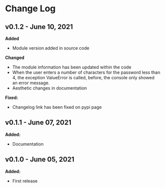 # Change Log
## v0.1.2 - June 10, 2021

**Added**

* Module version added in source code

**Changed**

* The module information has been updated within the code
* When the user enters a number of characters for the password less than 4, the exception ValueError is called, before, the console only showed an error message.
* Aesthetic changes in documentation

**Fixed:**

* Changelog link has been fixed on pypi page

## v0.1.1 - June 07, 2021

**Added:**

* Documentation

## v0.1.0 - June 05, 2021

**Added:**

* First release

